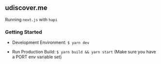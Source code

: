 ## udiscover.me

Running `next.js` with `hapi`

### Getting Started

- Development Environment: `$ yarn dev`

- Run Production Build: `$ yarn build && yarn start` (Make sure you have a PORT env variable set)
